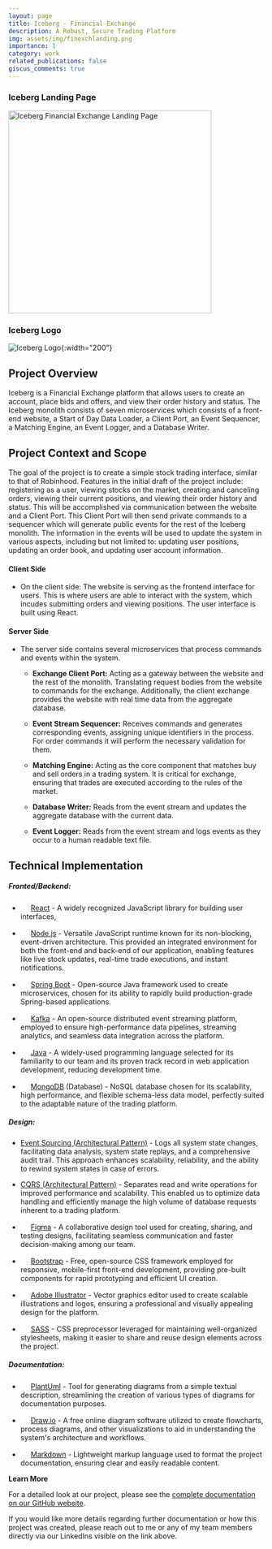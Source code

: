 ```yaml
---
layout: page
title: Iceberg - Financial Exchange
description: A Robust, Secure Trading Platform
img: assets/img/finexchlanding.png
importance: 1
category: work
related_publications: false
giscus_comments: true
---
```


### Iceberg Landing Page

<img src="/assets/img/icebergLandingPage.png" alt="Iceberg Financial Exchange Landing Page" width="400">

### Iceberg Logo

![Iceberg Logo](/assets/img/iceberglogo.png){:width="200"}

## Project Overview

Iceberg is a Financial Exchange platform that allows users to create an account, place bids and offers, and view their order history and status. The Iceberg monolith consists of seven microservices which consists of a front-end website, a Start of Day Data Loader, a Client Port, an Event Sequencer, a Matching Engine, an Event Logger, and a Database Writer.


## Project Context and Scope

The goal of the project is to create a simple stock trading interface, similar to that of Robinhood. Features in the initial draft of the project include: registering as a user, viewing stocks on the market, creating and canceling orders, viewing their current positions, and viewing their order history and status. This will be accomplished via communication between the website and a Client Port. This Client Port will then send private commands to a sequencer which will generate public events for the rest of the Iceberg monolith. The information in the events will be used to update the system in various aspects, including but not limited to: updating user positions, updating an order book, and updating user account information.

#### Client Side

- On the client side: The website is serving as the frontend interface for users. This is where users are able to interact with the system, which incudes submitting orders and viewing positions. The user interface is built using React.

#### Server Side

- The server side contains several microservices that process commands and events within the system. 

   - **Exchange Client Port:** Acting as a gateway between the website and the rest of the monolith. Translating request bodies from the website to commands for the exchange. Additionally, the client exchange provides the website with real time data from the aggregate database.

   - **Event Stream Sequencer:** Receives commands and generates corresponding events, assigning unique identifiers in the process. For order commands it will perform the necessary validation for them. 

   - **Matching Engine:** Acting as the core component that matches buy and sell orders in a trading system. It is critical for exchange, ensuring that trades are executed according to the rules of the market.


   - **Database Writer:** Reads from the event stream and updates the aggregate database with the current data.

   - **Event Logger:** Reads from the event stream and logs events as they occur to a human readable text file.


## **Technical Implementation**

##### Fronted/Backend: 
* <img src="https://reactjs.org/favicon.ico" width="16px" height="16px"> [React](https://reactjs.org/) - A widely recognized JavaScript library for building user interfaces,

* <img src="https://nodejs.org/static/logos/jsIconGreen.svg" width="16px" height="16px"> [Node.js](https://nodejs.org/) - Versatile JavaScript runtime known for its non-blocking, event-driven architecture. This provided an integrated environment for both the front-end and back-end of our application, enabling features like live stock updates, real-time trade executions, and instant notifications.

* <img src="https://spring.io/img/favicon.ico" width="16px" height="16px"> [Spring Boot](https://spring.io/projects/spring-boot) - Open-source Java framework used to create microservices, chosen for its ability to rapidly build production-grade Spring-based applications.

* <img src="https://kafka.apache.org/favicon.ico" width="16px" height="16px"> [Kafka](https://kafka.apache.org/) - An open-source distributed event streaming platform, employed to ensure high-performance data pipelines, streaming analytics, and seamless data integration across the platform.

* <img src="https://www.java.com/favicon.ico" width="16px" height="16px"> [Java](https://www.java.com/) - A widely-used programming language selected for its familiarity to our team and its proven track record in web application development, reducing development time.

* <img src="https://www.mongodb.com/assets/images/global/favicon.ico" width="16px" height="16px"> [MongoDB](https://www.mongodb.com/) (Database) - NoSQL database chosen for its scalability, high performance, and flexible schema-less data model, perfectly suited to the adaptable nature of the trading platform.

##### Design:

* [Event Sourcing (Architectural Pattern)](https://learn.microsoft.com/en-us/azure/architecture/patterns/event-sourcing) - Logs all system state changes, facilitating data analysis, system state replays, and a comprehensive audit trail. This approach enhances scalability, reliability, and the ability to rewind system states in case of errors.

* [CQRS (Architectural Pattern)](https://learn.microsoft.com/en-us/azure/architecture/patterns/cqrs) - Separates read and write operations for improved performance and scalability. This enabled us to optimize data handling and efficiently manage the high volume of database requests inherent to a trading platform.

* <img src="https://cdn4.iconfinder.com/data/icons/logos-brands-in-colors/3000/figma-logo-512.png" width="16px" height="16px"> [Figma](https://www.figma.com/) - A collaborative design tool used for creating, sharing, and testing designs, facilitating seamless communication and faster decision-making among our team.

* <img src="https://getbootstrap.com/docs/5.0/assets/img/favicons/favicon.ico" width="16px" height="16px"> [Bootstrap](https://getbootstrap.com/) - Free, open-source CSS framework employed for responsive, mobile-first front-end development, providing pre-built components for rapid prototyping and efficient UI creation.

* <img src="https://www.adobe.com/favicon.ico" width="16px" height="16px"> [Adobe Illustrator](https://www.adobe.com/products/illustrator.html) - Vector graphics editor used to create scalable illustrations and logos, ensuring a professional and visually appealing design for the platform.

* <img src="https://sass-lang.com/favicon.ico" width="16px" height="16px"> [SASS](https://sass-lang.com/) - CSS preprocessor leveraged for maintaining well-organized stylesheets, making it easier to share and reuse design elements across the project.

##### Documentation:

* <img src="https://plantuml.com/favicon.ico" width="16px" height="16px"> [PlantUml](https://plantuml.com/) - Tool for generating diagrams from a simple textual description, streamlining the creation of various types of diagrams for documentation purposes.

* <img src="https://app.diagrams.net/favicon.ico" width="16px" height="16px"> [Draw.io](https://app.diagrams.net/) - A free online diagram software utilized to create flowcharts, process diagrams, and other visualizations to aid in understanding the system's architecture and workflows.

* <img src="https://www.markdownguide.org/favicon.ico" width="16px" height="16px"> [Markdown](https://www.markdownguide.org/) - Lightweight markup language used to format the project documentation, ensuring clear and easily readable content.

**Learn More**

For a detailed look at our project, please see the [complete documentation on our GitHub website](https://ud-cps491-24s-team.github.io/Team02-FinancialExchange-Public/).

If you would like more details regarding further documentation or how this project was created, please reach out to me or any of my team members directly via our LinkedIns visible on the link above.
